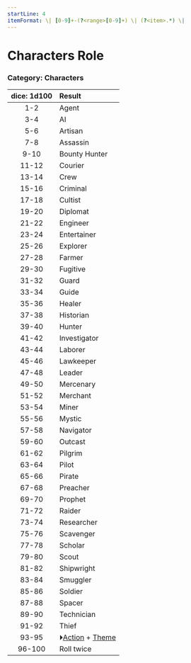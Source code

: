 ```yaml
---
startLine: 4
itemFormat: \| [0-9]+-(?<range>[0-9]+) \| (?<item>.*) \|
---
```

# Characters Role
### Category: Characters

| dice: 1d100 | Result |
|:----:|:-------|
| 1-2 | Agent |
| 3-4 | AI |
| 5-6 | Artisan |
| 7-8 | Assassin |
| 9-10 | Bounty Hunter |
| 11-12 | Courier |
| 13-14 | Crew |
| 15-16 | Criminal |
| 17-18 | Cultist |
| 19-20 | Diplomat |
| 21-22 | Engineer |
| 23-24 | Entertainer |
| 25-26 | Explorer |
| 27-28 | Farmer |
| 29-30 | Fugitive |
| 31-32 | Guard |
| 33-34 | Guide |
| 35-36 | Healer |
| 37-38 | Historian |
| 39-40 | Hunter |
| 41-42 | Investigator |
| 43-44 | Laborer |
| 45-46 | Lawkeeper |
| 47-48 | Leader |
| 49-50 | Mercenary |
| 51-52 | Merchant |
| 53-54 | Miner |
| 55-56 | Mystic |
| 57-58 | Navigator |
| 59-60 | Outcast |
| 61-62 | Pilgrim |
| 63-64 | Pilot |
| 65-66 | Pirate |
| 67-68 | Preacher |
| 69-70 | Prophet |
| 71-72 | Raider |
| 73-74 | Researcher |
| 75-76 | Scavenger |
| 77-78 | Scholar |
| 79-80 | Scout |
| 81-82 | Shipwright |
| 83-84 | Smuggler |
| 85-86 | Soldier |
| 87-88 | Spacer |
| 89-90 | Technician |
| 91-92 | Thief |
| 93-95 | ⏵[Action](Core_Action.md) + [Theme](Core_Theme.md) |
| 96-100 | Roll twice |